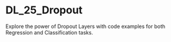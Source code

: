 # DL_25_Dropout
Explore the power of Dropout Layers with code examples for both Regression and Classification tasks.
